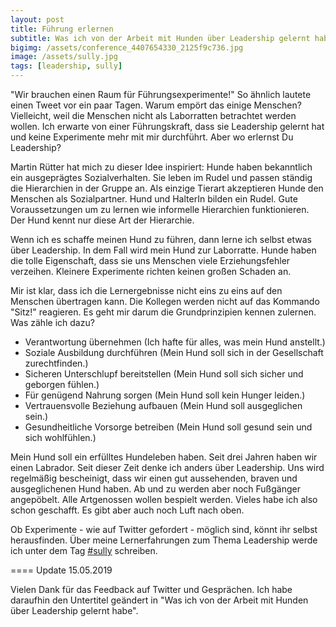 ```yaml
---
layout: post
title: Führung erlernen
subtitle: Was ich von der Arbeit mit Hunden über Leadership gelernt habe
bigimg: /assets/conference_4407654330_2125f9c736.jpg
image: /assets/sully.jpg
tags: [leadership, sully]
---
```


"Wir brauchen einen Raum für Führungsexperimente!" So ähnlich lautete einen Tweet vor ein paar Tagen. Warum empört das einige Menschen? Vielleicht, weil die Menschen nicht als Laborratten betrachtet werden wollen. Ich erwarte von einer Führungskraft, dass sie Leadership gelernt hat und keine Experimente mehr mit mir durchführt. Aber wo erlernst Du Leadership?

Martin Rütter hat mich zu dieser Idee inspiriert: Hunde haben bekanntlich ein ausgeprägtes Sozialverhalten. Sie leben im Rudel und passen ständig die Hierarchien in der Gruppe an. Als einzige Tierart akzeptieren Hunde den Menschen als Sozialpartner. Hund und HalterIn bilden ein Rudel. Gute Voraussetzungen um zu lernen wie informelle Hierarchien funktionieren. Der Hund kennt nur diese Art der Hierarchie.

Wenn ich es schaffe meinen Hund zu führen, dann lerne ich selbst etwas über Leadership. In dem Fall wird mein Hund zur Laborratte. Hunde haben die tolle Eigenschaft, dass sie uns Menschen viele Erziehungsfehler verzeihen. Kleinere Experimente richten keinen großen Schaden an.

Mir ist klar, dass ich die Lernergebnisse nicht eins zu eins auf den Menschen übertragen kann. Die Kollegen werden nicht auf das Kommando "Sitz!" reagieren. Es geht mir darum die Grundprinzipien kennen zulernen. Was zähle ich dazu?

* Verantwortung übernehmen (Ich hafte für alles, was mein Hund anstellt.)
* Soziale Ausbildung durchführen (Mein Hund soll sich in der Gesellschaft zurechtfinden.)
* Sicheren Unterschlupf bereitstellen (Mein Hund soll sich sicher und geborgen fühlen.)
* Für genügend Nahrung sorgen (Mein Hund soll kein Hunger leiden.)
* Vertrauensvolle Beziehung aufbauen (Mein Hund soll ausgeglichen sein.)
* Gesundheitliche Vorsorge betreiben (Mein Hund soll gesund sein und sich wohlfühlen.)

Mein Hund soll ein erfülltes Hundeleben haben. Seit drei Jahren haben wir einen Labrador. Seit dieser Zeit denke ich anders über Leadership. Uns wird regelmäßig bescheinigt, dass wir einen gut aussehenden, braven und ausgeglichenen Hund haben. Ab und zu werden aber noch Fußgänger angepöbelt. Alle Artgenossen wollen bespielt werden. Vieles habe ich also schon geschafft. Es gibt aber auch noch Luft nach oben. 

Ob Experimente - wie auf Twitter gefordert - möglich sind, könnt ihr selbst herausfinden. Über meine Lernerfahrungen zum Thema Leadership werde ich unter dem Tag [#sully](/tags/#sully) schreiben.

==== Update 15.05.2019

Vielen Dank für das Feedback auf Twitter und Gesprächen. Ich habe daraufhin den Untertitel geändert in "Was ich von der Arbeit mit Hunden über Leadership gelernt habe".